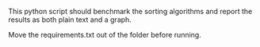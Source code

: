 This python script should benchmark the sorting algorithms and report the results as both plain text and a graph. 

Move the requirements.txt out of the folder before running.
